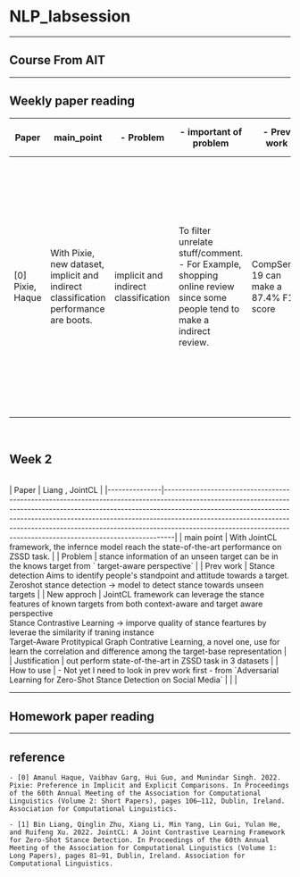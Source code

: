 # NLP_labsession

--------------------
## Course From AIT
-------------------
## Weekly paper reading
| Paper            | main_point                                                                            | - Problem                            | - important of problem                                                                                                     | - Prev work                           | - New approch                                                                                                                                                                                                                                                                                                                | - Justification                                           | - what do we learn?                                                        |
|------------------|---------------------------------------------------------------------------------------|--------------------------------------|----------------------------------------------------------------------------------------------------------------------------|---------------------------------------|------------------------------------------------------------------------------------------------------------------------------------------------------------------------------------------------------------------------------------------------------------------------------------------------------------------------------|-----------------------------------------------------------|----------------------------------------------------------------------------|
| [0] Pixie, Haque | With Pixie, new dataset,  implicit and indirect classification performance are boots. | implicit and indirect classification | To filter unrelate stuff/comment. - For Example, shopping online review since some people  tend to make a indirect review. | CompSent-19 can make a 87.4% F1 score | Dataset including 1 Comparative (indirect comparison)  2 Implicit ( one compared entities are mention) 3 Explicit (mentioned both) - need abbreviations, and [inter-rate agreeM](https://en.wikipedia.org/wiki/Inter-rater_reliability) - Dataset can train with traditional ML tranformer based(TF) and TF with segment emb | - Out perform Model from Compsent dataset by 4%  to 6.3%  | - Incase we need to do some project we might need to make our own dataset. |

<br>

## Week 2
<br>
| Paper         | Liang , JointCL                                                                                                                                                                                                                                                                                                                                                                                         |
|---------------|---------------------------------------------------------------------------------------------------------------------------------------------------------------------------------------------------------------------------------------------------------------------------------------------------------------------------------------------------------------------------------------------------------|
| main point    | With JointCL framework, the infernce model reach the state-of-the-art performance on ZSSD task.                                                                                                                                                                                                                                                                                                         |
| Problem       | stance information of an unseen target can be in the knows target from ` target-aware perspective`                                                                                                                                                                                                                                                                                                      |
| Prev work     | Stance detection Aims to identify people's standpoint and attitude towards a target. <br> Zeroshot stance detection -> model to detect stance towards unseen targets                                                                                                                                                                                                                                    |
| New approch   | JointCL framework can leverage the stance features of known targets from both context-aware and target aware perspective <br> Stance Contrastive Learning -> imporve quality of stance feartures by leverae the similarity if traning instance <br> Target-Aware Protitypical Graph Contrative Learning, a novel one, use for learn the correlation and difference among the target-base representation |
| Justification | out perform state-of-the-art in ZSSD task in 3 datasets                                                                                                                                                                                                                                                                                                                                                 |
| How to use    | - Not yet I need to look in prev work first - from `Adversarial Learning for Zero-Shot Stance Detection on Social Media`                                                                                                                                                                                                                                                                                |
|               |                 




-----------------------
## Homework paper reading


-------------------------

## reference
    - [0] Amanul Haque, Vaibhav Garg, Hui Guo, and Munindar Singh. 2022. Pixie: Preference in Implicit and Explicit Comparisons. In Proceedings of the 60th Annual Meeting of the Association for Computational Linguistics (Volume 2: Short Papers), pages 106–112, Dublin, Ireland. Association for Computational Linguistics.

    - [1] Bin Liang, Qinglin Zhu, Xiang Li, Min Yang, Lin Gui, Yulan He, and Ruifeng Xu. 2022. JointCL: A Joint Contrastive Learning Framework for Zero-Shot Stance Detection. In Proceedings of the 60th Annual Meeting of the Association for Computational Linguistics (Volume 1: Long Papers), pages 81–91, Dublin, Ireland. Association for Computational Linguistics.